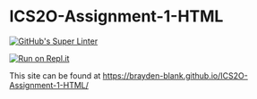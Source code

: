 # ICS2O-Assignment-1-HTML

[![GitHub's Super Linter](https://github.com/Brayden-Blank/ICS2O-Assignment-1-HTML/actions/workflows/main.yml/badge.svg)](https://github.com/Brayden-Blank/ICS2O-Assignment-1-HTML/actions/workflows/main.yml)

[![Run on Repl.it](https://repl.it/badge/github/<Brayden-Blank>/<ICS2O-Assignment-1-HTML>)](https://repl.it/github/<Brayden-Blank>/<ICS2O-Assignment-1-HTML>)

This site can be found at https://brayden-blank.github.io/ICS2O-Assignment-1-HTML/
